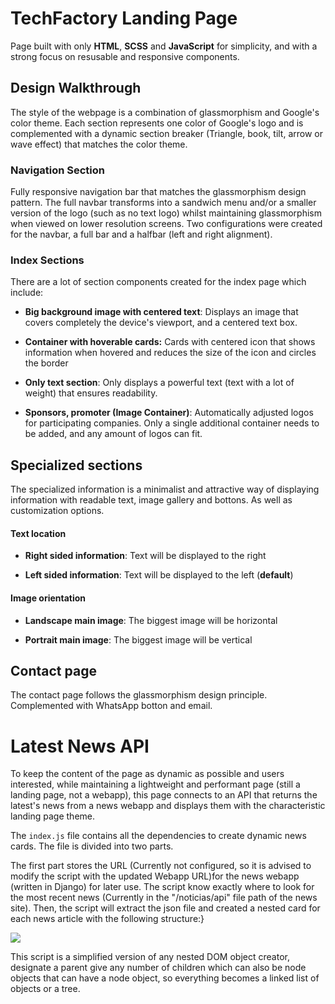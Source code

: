 # TechFactory Landing Page

Page built with only **HTML**, **SCSS** and **JavaScript** for simplicity, and with a strong focus on resusable and responsive components. 

## Design Walkthrough

The style of the webpage is a combination of glassmorphism and Google's color theme. Each section represents one color of Google's logo and is complemented with a dynamic section breaker (Triangle, book, tilt, arrow or wave effect) that matches the color theme. 

### Navigation Section

Fully responsive navigation bar that matches the glassmorphism design pattern. The full navbar transforms into a sandwich menu and/or a smaller version of the logo (such as no text logo) whilst maintaining glassmorphism when viewed on lower resolution screens. Two configurations were created for the navbar, a full bar and a halfbar (left and right alignment).

### Index Sections

There are a lot of section components created for the index page which include:

* **Big background image with centered text**: Displays an image that covers completely the device's viewport, and a centered text box.

* **Container with hoverable cards:** Cards with centered icon that shows information when hovered and reduces the size of the icon and circles the border

* **Only text section**: Only displays a powerful text (text with a lot of weight) that ensures readability.

* **Sponsors, promoter (Image Container)**:  Automatically adjusted logos for participating companies. Only a single additional container needs to be added, and any amount of logos can fit.

## Specialized sections

The specialized information is a minimalist and attractive way of displaying information  with readable text,  image gallery and bottons. As well as customization options. 

#### Text location

* **Right sided information**: Text will be displayed to the right

* **Left sided information**: Text will be displayed to the left (**default**)

#### Image orientation

* **Landscape main image**: The biggest image will be horizontal

* **Portrait main image**: The biggest image will be vertical

## Contact page

The contact page follows the glassmorphism design principle. Complemented with WhatsApp botton and email.

# Latest News API

To keep the content of the page as dynamic as possible and users interested, while maintaining a lightweight and performant page (still a landing page, not a webapp), this page connects to an API that returns the latest's news from a news webapp and displays them with the characteristic landing page theme. 

The `index.js` file contains all the dependencies to create dynamic news cards. The file is divided into two parts.

The first part stores the URL (Currently not configured, so it is advised to modify the script with the updated Webapp URL)for the news webapp (written in Django) for later use. The script know exactly where to look for the most recent news (Currently in the "/noticias/api" file path of the news site). Then, the script will extract the json file and created a nested card for each news article with the following structure:}

![](https://raw.githubusercontent.com/Delta12348/techfactory-site/main/docs/news_node_structure.png?token=GHSAT0AAAAAABQEG2KBAJYM4GEIUS24Q3HOYQL2RKQ)

This script is a simplified version of any nested DOM object creator, designate a parent give any number of children which can also be node objects that can have a node object, so everything becomes a linked list of objects or a tree. 
